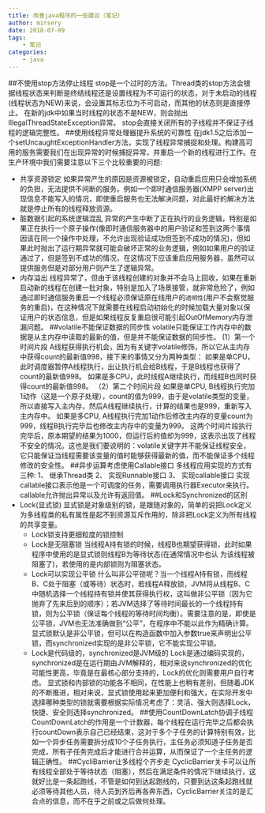 ```yaml
---
title: 改善java程序的一些建议（笔记）
author: mirsery
date: 2018-07-09
tags: 
    - 笔记
categories: 
    - java  
---
```




##不使用stop方法停止线程
stop是一个过时的方法。Thread类的stop方法会根据线程状态来判断是终结线程还是设置线程为不可运行的状态，对于未启动的线程(线程状态为NEW)来说，会设置其标志位为不可启动，而其他的状态则是直接停止。
在新的jdk中如果当时线程的状态不是NEW，则会抛出IllegalThreadStateException异常。
stop会直接关闭所有的子线程并不保证子线程的逻辑完整性。
##使用线程异常处理器提升系统的可靠性
在jdk1.5之后添加一个setUncaughtExceptionHandler方法，实现了线程异常捕捉和处理。构建高可用的服务需要我们在出现异常的时候捕捉异常，并重启一个新的线程进行工作。在生产环境中我们需要注意以下三个比较重要的问题:
- 共享资源锁定
    如果异常产生的原因是资源被锁定，自动重启应用只会增加系统的负担，无法提供不间断的服务。例如一个即时通信服务器(XMPP server)出现信息不能写入的情况，即使重启服务也无法解决问题，对此最好的解决方法就是停止所有的线程释放资源。
- 脏数据引起的系统逻辑混乱
    异常的产生中断了正在执行的业务逻辑，特别是如果正在执行一个原子操作(像即时通信服务器中的用户验证和签到这两个事情因该在同一个操作中处理，不允许出现验证成功但签到不成功的情况)，但如果此时抛出了运行期异常就可能会破坏正常的业务逻辑，例如如果用户的验证通过了，但是签到不成功的情况，在这情况下应该重启应用服务器，虽然可以提供服务但是对部分用户则产生了逻辑异常。
- 内存溢出
    线程异常了，但由于该线程创建的对象并不会马上回收，如果在重新启动新的线程在创建一批对象，特别是加入了场景接管，就非常危险了，例如通过即时通信服务重启一个线程必须保证原在线用户的```透明性```(用户不会察觉服务的重启)，在这种情况下就需要在线程启动初始化的时候加载大量对象以保证用户的状态信息，但是如果线程反复重启很可能引起OutOfMemory内存泄漏问题。
##volatile不能保证数据的同步性
volatile只能保证工作内存中的数据是从主内存中读取的最新的值，但是并不能保证数据的同步性。
(1）第一个时间片段
A线程获得执行机会，因为有关键字volatile修饰，所以它从主内存中获得count的最新值998，接下来的事情又分为两种类型：
如果是单CPU，此时调度器暂停A线程执行，出让执行机会给B线程，于是B线程也获得了count的最新值998。
如果是多CPU，此时线程A继续执行，而线程B也同时获得count的最新值998。
（2）第二个时间片段
如果是单CPU, B线程执行完加1动作（这是一个原子处理），count的值为999，由于是volatile类型的变量，所以直接写入主内存，然后A线程继续执行，计算的结果也是999，重新写入主内存中。
如果是多CPU, A线程执行完加1动作后修改主内存的变量count为999，线程B执行完毕后也修改主内存中的变量为999。
这两个时间片段执行完毕后，原本期望的结果为1000，但运行后的值却为999，这表示出现了线程不安全的情况。这也是我们要说明的：volatile关键字并不能保证线程安全，它只能保证当线程需要该变量的值时能够获得最新的值，而不能保证多个线程修改的安全性。
##异步运算考虑使用Callable接口
多线程应用实现的方式有三种:
1、 继承Thread类
2、 实现Runnable接口
3、 实现callable接口
    实现callable接口表示他是一个可调度的任务，需要调用执行器Executor来执行。callable允许抛出异常以及允许有返回值。
##Lock和Synchronized的区别
- Lock(显式锁) 
    显式锁是对象级别的锁，是跟随对象的，简单的说把Lock定义为多线程类的私有属性是起不到资源互斥作用的，除非把Lock定义为所有线程的共享变量。
    - Lock锁支持更细粒度的锁控制
    - Lock是无阻塞锁
                当线程A持有锁的时候，线程B也期望获得锁，此时如果程序中使用的是显式锁则线程B为等待状态(在通常情况中也认         为该线程被阻塞了)，若使用的是内部锁则为阻塞状态。
    - Lock可以实现公平锁
               什么叫非公平锁呢？当一个线程A持有锁，而线程B、C处于阻塞（或等待）状态时，若线程A释放锁，JVM将从线程B、C中随机选择一个线程持有锁并使其获得执行权，这叫做非公平锁（因为它抛弃了先来后到的顺序）；若JVM选择了等待时间最长的一个线程持有锁，则为公平锁（保证每个线程的等待时间均衡）。需要注意的是，即使是公平锁，JVM也无法准确做到“公平”，在程序中不能以此作为精确计算。
显式锁默认是非公平锁，但可以在构造函数中加入参数true来声明出公平锁，而synchronized实现的是非公平锁，它不能实现公平锁。
    -   Lock是代码级的，synchronized是JVM级的
                Lock是通过编码实现的，synchronized是在运行期由JVM解释的，相对来说synchronized的优化可能性更高，毕竟是在最核心部分支持的，Lock的优化则需要用户自行考虑。
显式锁和内部锁的功能各不相同，在性能上也稍有差别，但随着JDK的不断推进，相对来说，显式锁使用起来更加便利和强大，在实际开发中选择哪种类型的锁就需要根据实际情况考虑了：灵活、强大则选择Lock，快捷、安全则选择synchronized。
##使用CountDownLatch协调子线程   
 CountDownLatch的作用是一个计数器，每个线程在运行完毕之后都会执行countDown表示自己已经结束，这对于多个子任务的计算特别有效，比如一个异步任务需要拆分成10个子任务执行，主任务必须知道子任务是否完成，所有子任务完成后才能进行合并运算，从而保证了一个主任务的逻辑正确性。
##CycliBarrier让多线程个齐步走
CyclicBarrier关卡可以让所有线程全部处于等待状态（阻塞），然后在满足条件的情况下继续执行，这就好比是一条起跑线，不管是如何到达起跑线的，只要到达这条起跑线就必须等待其他人员，待人员到齐后再各奔东西，CyclicBarrier关注的是汇合点的信息，而不在乎之前或之后做何处理。